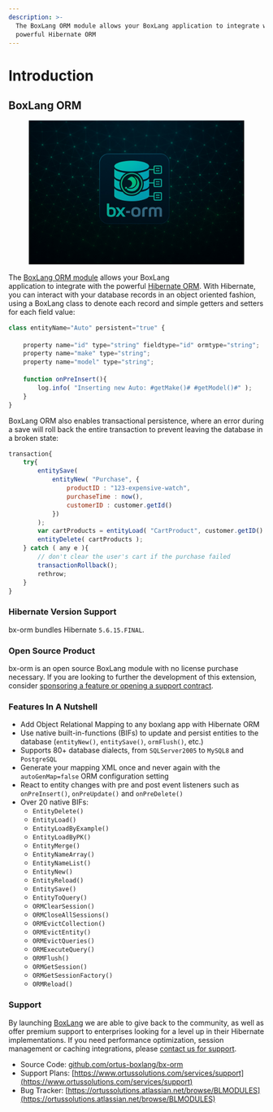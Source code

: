 ```yaml
---
description: >-
  The BoxLang ORM module allows your BoxLang application to integrate with the
  powerful Hibernate ORM
---
```


# Introduction

## BoxLang ORM

<figure><img src=".gitbook/assets/bxorm-wide.jpg" alt=""><figcaption></figcaption></figure>

The [BoxLang ORM module](https://github.com/ortus-boxlang/bx-orm) allows your BoxLang\
application to integrate with the powerful [Hibernate ORM](https://hibernate.org/orm/). With Hibernate, you can interact with your database records in an object oriented fashion, using a BoxLang class to denote each record and simple getters and setters for each field value:

```js
class entityName="Auto" persistent="true" {

	property name="id" type="string" fieldtype="id" ormtype="string";
	property name="make" type="string";
	property name="model" type="string";

    function onPreInsert(){
        log.info( "Inserting new Auto: #getMake()# #getModel()#" );
    }
}
```

BoxLang ORM also enables transactional persistence, where an error during a save will roll back the entire transaction to prevent leaving the database in a broken state:

```js
transaction{
    try{
        entitySave(
            entityNew( "Purchase", {
                productID : "123-expensive-watch",
                purchaseTime : now(),
                customerID : customer.getId()
            })
        );
        var cartProducts = entityLoad( "CartProduct", customer.getID() );
        entityDelete( cartProducts );
    } catch ( any e ){
        // don't clear the user's cart if the purchase failed
        transactionRollback();
        rethrow;
    }
}
```

### Hibernate Version Support

bx-orm bundles Hibernate `5.6.15.FINAL`.

### Open Source Product

bx-orm is an open source BoxLang module with no license purchase necessary. If you are looking to further the development of this extension, consider [sponsoring a feature or opening a support contract](./#support).

### Features In A Nutshell

* Add Object Relational Mapping to any boxlang app with Hibernate ORM
* Use native built-in-functions (BIFs) to update and persist entities to the database (`entityNew()`, `entitySave()`, `ormFlush()`, etc.)
* Supports 80+ database dialects, from `SQLServer2005` to `MySQL8` and `PostgreSQL`
* Generate your mapping XML once and never again with the `autoGenMap=false` ORM configuration setting
* React to entity changes with pre and post event listeners such as `onPreInsert()`, `onPreUpdate()` and `onPreDelete()`
* Over 20 native BIFs:
  * `EntityDelete()`
  * `EntityLoad()`
  * `EntityLoadByExample()`
  * `EntityLoadByPK()`
  * `EntityMerge()`
  * `EntityNameArray()`
  * `EntityNameList()`
  * `EntityNew()`
  * `EntityReload()`
  * `EntitySave()`
  * `EntityToQuery()`
  * `ORMClearSession()`
  * `ORMCloseAllSessions()`
  * `ORMEvictCollection()`
  * `ORMEvictEntity()`
  * `ORMEvictQueries()`
  * `ORMExecuteQuery()`
  * `ORMFlush()`
  * `ORMGetSession()`
  * `ORMGetSessionFactory()`
  * `ORMReload()`

### Support

By launching [BoxLang](https://boxlang.io/) we are able to give back to the community, as well as offer premium support to enterprises looking for a level up in their Hibernate implementations. If you need performance optimization, session management or caching integrations, please [contact us for support](https://ortussolutions.atlassian.net/servicedesk/customer/portal/9).

* Source Code: [github.com/ortus-boxlang/bx-orm](https://github.com/ortus-boxlang/bx-orm)
* Support Plans: [https://www.ortussolutions.com/services/support](https://www.ortussolutions.com/services/support)
* Bug Tracker: [https://ortussolutions.atlassian.net/browse/BLMODULES](https://ortussolutions.atlassian.net/browse/BLMODULES)
